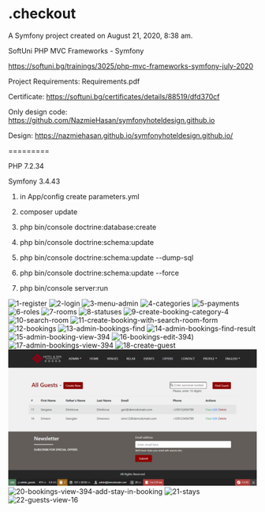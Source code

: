 .checkout
=========

A Symfony project created on August 21, 2020, 8:38 am.

SoftUni PHP MVC Frameworks - Symfony

https://softuni.bg/trainings/3025/php-mvc-frameworks-symfony-july-2020

Project Requirements: Requirements.pdf

Certificate: https://softuni.bg/certificates/details/88519/dfd370cf

Only design code: https://github.com/NazmieHasan/symfonyhoteldesign.github.io

Design: https://nazmiehasan.github.io/symfonyhoteldesign.github.io/

=========

PHP 7.2.34

Symfony 3.4.43

1) in App/config create parameters.yml

2) composer update

3) php bin/console doctrine:database:create

4) php bin/console doctrine:schema:update

5) php bin/console doctrine:schema:update --dump-sql

6) php bin/console doctrine:schema:update --force

7) php bin/console server:run

![1-register](https://user-images.githubusercontent.com/58294359/192850503-f61e9559-4f98-499d-810d-dc2a143f0c13.png)
![2-login](https://user-images.githubusercontent.com/58294359/192850531-dcff6b2e-5c70-4f6b-9ed2-1fa6ea3bc964.png)
![3-menu-admin](https://user-images.githubusercontent.com/58294359/192850558-cbc599c2-a109-4d30-b2ba-1cd2e87d2615.png)
![4-categories](https://user-images.githubusercontent.com/58294359/192850564-6ab7cc84-1007-4ebd-80ab-0aae7e79d567.png)
![5-payments](https://user-images.githubusercontent.com/58294359/192850579-b9325921-aa7f-435a-92b0-97e9f1c23e87.png)
![6-roles](https://user-images.githubusercontent.com/58294359/192850608-94f620c9-06a3-414b-83e7-d3ade7d41b80.png)
![7-rooms](https://user-images.githubusercontent.com/58294359/192851552-e2f4d146-9320-422b-8b81-9396f8c968c9.png)
![8-statuses](https://user-images.githubusercontent.com/58294359/192850668-34025746-e422-489d-a84c-2576e0463cc4.png)
![9-create-booking-category-4](https://user-images.githubusercontent.com/58294359/193217929-ccce4c1a-17fc-4dc0-8ba6-b3e8dd04cba7.png)
![10-search-room](https://user-images.githubusercontent.com/58294359/193217949-7354dd1d-e5e2-46c7-ac8c-28588032c6d8.png)
![11-create-booking-with-search-room-form](https://user-images.githubusercontent.com/58294359/193217966-430bb1e1-7b6a-483f-8d4b-b02d3348e85a.png)
![12-bookings](https://user-images.githubusercontent.com/58294359/193217986-db7858fa-01f7-4d8b-b81b-db9a52792eef.png)
![13-admin-bookings-find](https://user-images.githubusercontent.com/58294359/193218021-d835fbcc-eb0f-4a65-b411-d801022ddfd9.png)
![14-admin-bookings-find-result](https://user-images.githubusercontent.com/58294359/193218044-c31b4096-720c-484b-9ce0-5bec523f8777.png)
![15-admin-booking-view-394](https://user-images.githubusercontent.com/58294359/195800131-13cba4f5-6c62-4b31-90ff-d25535e52fcf.png)
![16-bookings-edit-394](https://user-images.githubusercontent.com/58294359/193218160-50a936f8-aa59-4bd7-b49f-7e0e23826fbe.png))
![17-admin-bookings-view-394](https://user-images.githubusercontent.com/58294359/195800162-4c7265de-ae22-48ce-aa00-d7da4b988125.png)
![18-create-guest](https://user-images.githubusercontent.com/58294359/193219275-ce7608b8-5b02-43e9-826f-1f1728b18c6d.png)
![19-guests.png](https://github.com/NazmieHasan/symfonyhotel/blob/master/screenshot/19-guests.png)
![20-bookings-view-394-add-stay-in-booking](https://user-images.githubusercontent.com/58294359/195800212-c8e2e1c8-89ca-46cf-a025-806a6014de51.png)
![21-stays](https://user-images.githubusercontent.com/58294359/193219340-fd8f84ce-a602-4032-bafe-41d8da758a6a.png)
![22-guests-view-16](https://user-images.githubusercontent.com/58294359/199560558-8b32def8-4158-4b54-a13a-c31a11520424.png)
